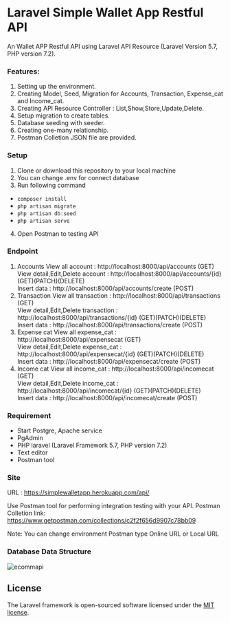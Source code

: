# Laravel Simple Wallet App Restful API

An Wallet APP Restful API using Laravel API Resource (Laravel Version 5.7, PHP version 7.2).

### Features:
1.	Setting up the environment.
2.  Creating Model, Seed, Migration for Accounts, Transaction, Expense_cat and Income_cat.
3.	Creating API Resource Controller : List,Show,Store,Update,Delete.
4.	Setup migration to create tables.
5.  Database seeding with seeder.
6.  Creating one-many relationship.
7.	Postman Colletion JSON file are provided.


### Setup

1. Clone or download this repository to your local machine
2. You can change .env for connect database
3. Run following command
- <code>composer install</code>
- <code>php artisan migrate</code>
- <code>php artisan db:seed</code>
- <code>php artisan serve</code>
4. Open Postman to testing API

### Endpoint

1. Accounts
View all account : http://localhost:8000/api/accounts (GET)\
View detail,Edit,Delete account : http://localhost:8000/api/accounts/{id} (GET)(PATCH)(DELETE)\
Insert data : http://localhost:8000/api/accounts/create (POST)
2. Transaction
View all transaction : http://localhost:8000/api/transactions (GET)\
View detail,Edit,Delete transaction : http://localhost:8000/api/transactions/{id} (GET)(PATCH)(DELETE)\
Insert data : http://localhost:8000/api/transactions/create (POST)
3. Expense cat
View all expense_cat : http://localhost:8000/api/expensecat (GET)\
View detail,Edit,Delete expense_cat : http://localhost:8000/api/expensecat/{id} (GET)(PATCH)(DELETE)\
Insert data : http://localhost:8000/api/expensecat/create (POST)
4. Income cat
View all income_cat : http://localhost:8000/api/incomecat (GET)\
View detail,Edit,Delete income_cat : http://localhost:8000/api/incomecat/{id} (GET)(PATCH)(DELETE)\
Insert data : http://localhost:8000/api/incomecat/create (POST)

### Requirement

- Start Postgre, Apache service
- PgAdmin
- PHP laravel (Laravel Framework 5.7, PHP version 7.2)
- Text editor
- Postman tool

### Site

URL : https://simplewalletapp.herokuapp.com/api/

Use Postman tool for performing integration testing with your API.
Postman Colletion link: https://www.getpostman.com/collections/c2f2f656d9907c78bb09

Note: You can change environment Postman type Online URL or Local URL

### Database Data Structure
![ecommapi](https://raw.githubusercontent.com/zuams/lapo-project/master/Backend%203.png)

## License

The Laravel framework is open-sourced software licensed under the [MIT license](https://opensource.org/licenses/MIT).

